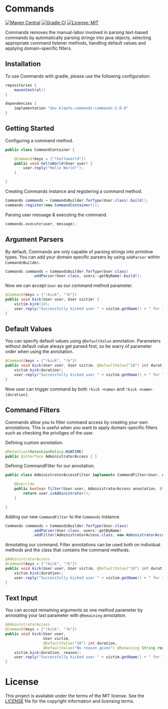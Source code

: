 # Commands
[![Maven Central](https://img.shields.io/maven-central/v/dev.klepto.commands/commands.svg)](https://search.maven.org/search?q=g:dev.klepto.commands) [![Gradle CI](https://github.com/klepto/Commands/workflows/ci/badge.svg)](https://github.com/klepto/Commands/actions?query=workflow%3Aci) [![License: MIT](https://img.shields.io/badge/License-MIT-orange.svg)](https://github.com/klepto/Commands/blob/master/LICENSE)

Commands removes the manual-labor involved in parsing text-based commands by automatically parsing strings into java objects,
selecting appropriate command listener methods, handling default values and applying domain-specific filters.

## Installation
To use Commands with gradle, please use the following configuration:
```gradle
repositories {
    mavenCentral()
}

dependencies {
    implementation "dev.klepto.commands:commands:1.0.0"
}
```

## Getting Started
Configuring a command method.
```java
public class CommandContainer {

    @Command(keys = {"!helloworld"})
    public void helloWorld(User user) {
        user.reply("Hello World!");
    }

}
```
Creating Commands instance and registering a command method.
```java
Commands commands = CommandsBuilder.forType(User.class).build();
commands.register(new CommandContainer());
```
Parsing user message & executing the command.
```java
commands.execute(user, message);
```

## Argument Parsers
By default, Commands are only capable of parsing strings into primitive types. 
You can add your domain specific parsers by using `addParser` within `CommandsBuilder`.
```java
Commands commands = CommandsBuilder.forType(User.class)
            .addParser(User.class, users::getByName).build();
```
Now we can accept `User` as our command method parameter.
```java
@Command(keys = {"!kick", "!k"})
public void kick(User user, User victim) {
    victim.kick(10);
    user.reply("Successfully kicked user " + victim.getName() + " for 10 minutes!");
}
```

## Default Values
You can specify default values using `@DefaultValue` annotation. Parameters without default value always get parsed first, so be warry of parameter order when using the annotation.
```java
@Command(keys = {"!kick", "!k"})
public void kick(User user, User victim, @DefaultValue("10") int duration) {
    victim.kick(duration);
    user.reply("Successfully kicked user " + victim.getName() + " for " + duration + " minutes!");
}
```

Now user can trigger command by both `!kick <name>` and `!kick <name> [duration]`.

## Command Filters
Commands allow you to filter command access by creating your own annotations. 
This is useful when you want to apply domain-specific filters such as checking the priviliges of the user.

Defining custom annotation.
```java
@Retention(RetentionPolicy.RUNTIME)
public @interface AdministratorAccess { }
```

Defining CommandFilter for our annotation.
```java
public class AdministratorAccessFilter implements CommandFilter<User, AdministratorAccess> {

    @Override
    public boolean filter(User user, AdministratorAccess annotation, String key, List<String> arguments) {
        return user.isAdministrator();
    }

}
```

Adding our new `CommandFilter` to the `Commands` instance.
```java
Commands commands = CommandsBuilder.forType(User.class)
            .addParser(User.class, users::getByName)
            .addFilter(AdministratorAccess.class, new AdministratorAccessFilter()).build();
```
Annotating our command. Filter annotations can be used both on individual methods and the class that contains the command methods.
```java
@AdministratorAccess
@Command(keys = {"!kick", "!k"})
public void kick(User user, User victim, @DefaultValue("10") int duration) {
    victim.kick(duration);
    user.reply("Successfully kicked user " + victim.getName() + " for " + duration + " minutes!");
}
```

## Text Input
You can accept remaining arguments as one method parameter by annotating your last parameter with `@Remaining` annotation.
```java
@AdministratorAccess
@Command(keys = {"!kick", "!k"})
public void kick(User user,
                 User victim,
                 @DefaultValue("10") int duration,
                 @DefaultValue("No reason given") @Remaining String reason) {
    victim.kick(duration, reason);
    user.reply("Successfully kicked user " + victim.getName() + " for " + duration + " minutes!");
}
```

# License
This project is available under the terms of the MIT license. See the [LICENSE](https://github.com/klepto/Commands/blob/master/LICENSE) file for the copyright information and licensing terms.
